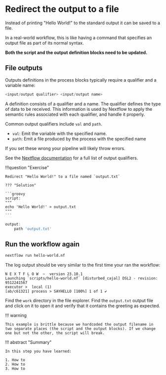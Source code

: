 # Redirect the output to a file

Instead of printing "Hello World!" to the standard output it can be saved to a file.

In a real-world workflow, this is like having a command that specifies an output file as part of its normal syntax.

**Both the script and the output definition blocks need to be updated.**

## File outputs

Outputs definitions in the process blocks typically require a qualifier and a variable name:

```groovy
<input/output qualifier> <input/output name>
```

A definition consists of a qualifier and a name. The qualifier defines the type of data to be received. This information is used by Nextflow to apply the semantic rules associated with each qualifier, and handle it properly.
    
Common output qualifiers include `val` and `path`.

- `val`: Emit the variable with the specified name.
- `path`: Emit a file produced by the process with the specified name

If you set these wrong your pipeline will likely throw errors.

See the [Nextflow documentation](https://www.nextflow.io/docs/latest/process.html#outputs) for a full list of output qualifiers.

!!!question "Exercise"

    Redirect "Hello World!" to a file named `output.txt`

    ??? "Solution"

    ```groovy
    script:
    """
    echo 'Hello World!' > output.txt
    """
    ```

```groovy title="hello-world.nf" linenums="6"
output:
    path 'output.txt'
```

## Run the workflow again

```bash
nextflow run hello-world.nf
```

The log output should be very similar to the first time your ran the workflow:

```console title="Output"
N E X T F L O W  ~  version 23.10.1
Launching `scripts/hello-world.nf` [disturbed_cajal] DSL2 - revision: 9512241567
executor >  local (1)
[ab/c61321] process > SAYHELLO [100%] 1 of 1 ✔
```

Find the `work` directory in the file explorer. Find the `output.txt` output file and click on it to open it and verify that it contains the greeting as expected.

!!! warning

    This example is brittle because we hardcoded the output filename in two separate places (the script and the output blocks). If we change one but not the other, the script will break.

!!! abstract "Summary"

    In this step you have learned:  

    1. How to  
    2. How to 
    3. How to 
